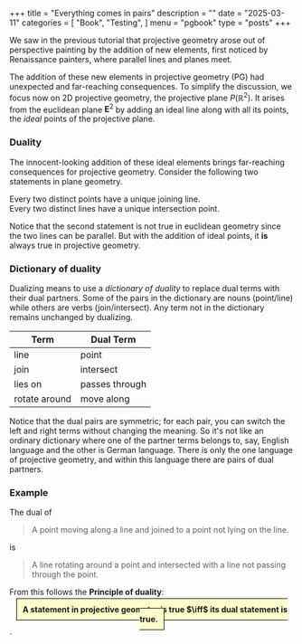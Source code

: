 +++
title = "Everything comes in pairs"
description = ""
date = "2025-03-11"
categories = [
    "Book",
    "Testing",
]
menu = "pgbook"
type = "posts"
+++


We saw in the previous tutorial that projective geometry arose out of 
perspective painting by the addition of new elements, first noticed by Renaissance painters,
where parallel lines and planes meet.

The addition of these new elements in projective geometry (PG) 
had unexpected and far-reaching consequences.
To simplify the discussion, we focus now on 2D projective geometry, the projective plane $P(\mathbb{R}^2)$.
It arises from the euclidean plane $\mathbf{E}^2$ by adding an ideal line along with all its points,
the *ideal* points of the projective plane.

### Duality

The innocent-looking addition of these ideal elements brings far-reaching consequences for projective geometry.
Consider the following two statements in plane geometry.

<div class="two-column-container">
  <div class="column">
    Every two distinct points have a unique joining line. 
 </div>
  <div class="column">
    Every two distinct lines have a unique intersection point. 
  </div>
</div>

<script src="/js/ganja/duality.js"></script>
<div class="two-column-container">
  <div class="column">
    <div id="ganja-script"  width:95%; height:95%; background:#ffffcc">
    </div>
    <script> document.getElementById("ganja-script").appendChild(graphics) </script>
 </div>
  <div class="column">
    <div id="ganja-script-2"  width:95%; height:95%; background:#ffffcc">
    </div>
     <script> document.getElementById("ganja-script-2").appendChild(dgraphics) </script>
</div>
</div>

Notice that the second statement is not true in euclidean geometry since the two lines can be parallel. 
But with the addition of ideal points, it **is** always true in projective geometry.

### Dictionary of duality

Dualizing means to use a *dictionary of duality* to replace dual terms with their dual partners.  Some of the pairs in the dictionary are nouns (point/line) while others are verbs (join/intersect). Any term not in the dictionary remains unchanged by dualizing.

| Term      | Dual Term |
| ----------- | ----------- |
| line      | point       |
| join   | intersect        |
| lies on   | passes through        |
| rotate around   | move along        |


Notice that the dual pairs are symmetric; for each pair, you can switch the left and right terms without changing the meaning.
So it's not like an ordinary dictionary where one of the partner terms belongs to, say, English language and the other is German language.  There is only the one language of projective geometry, and within this language there are pairs of dual partners.

### Example 

The dual of
<blockquote class="styled-blockquote">
<p>A point moving along a line and joined to a point not lying on the line.</p>
</blockquote>
is
<blockquote class="styled-blockquote">
<p>A line rotating around a point and intersected with a line not passing through the point.</p>
</blockquote>

From this follows the **Principle of duality**: 

<CENTER>
<SPAN STYLE="border:1px solid black; background:#ffffcc; padding:10px">
<b>A statement in projective geometry is true $\iff$ its dual statement is true.</b>
</SPAN>
</CENTER>



`


